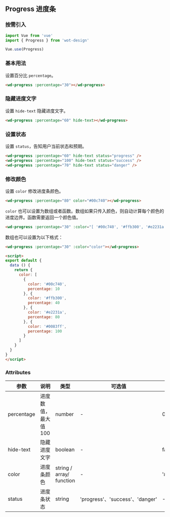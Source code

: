 ## Progress 进度条

### 按需引入

```javascript
import Vue from 'vue'
import { Progress } from 'wot-design'

Vue.use(Progress)
```

### 基本用法

设置百分比 `percentage`。

```html
<wd-progress :percentage="30"></wd-progress>
```

### 隐藏进度文字

设置 `hide-text` 隐藏进度文字。

```html
<wd-progress :percentage="60" hide-text></wd-progress>
```

### 设置状态

设置 `status`，告知用户当前状态和预期。

```html
<wd-progress :percentage="60" hide-text status="progress" />
<wd-progress :percentage="100" hide-text status="success" />
<wd-progress :percentage="70" hide-text status="danger" />
```

### 修改颜色

设置 `color` 修改进度条颜色。

```html
<wd-progress :percentage="80" color="#00c740"></wd-progress>
```

`color` 也可以设置为数组或者函数。数组如果只传入颜色，则自动计算每个颜色的进度边界。函数需要返回一个颜色值。

```html
<wd-progress :percentage="30" :color="[ '#00c740', '#ffb300', '#e2231a', '#0083ff' ]"></wd-progress>
```

数组也可以设置为以下格式：

```html
<wd-progress :percentage="30" :color="color"></wd-progress>

<script>
export default {
  data () {
    return {
      color: [
        {
          color: '#00c740',
          percentage: 10
        }, {
          color: '#ffb300',
          percentage: 40
        }, {
          color: '#e2231a',
          percentage: 80
        }, {
          color: '#0083ff',
          percentage: 100
        }
      ]
    }
  }
}
</script>
```

### Attributes

| 参数      | 说明                                 | 类型      | 可选值       | 默认值   |
|---------- |------------------------------------ |---------- |------------- |-------- |
| percentage | 进度数值，最大值100 | number | - | 0 |
| hide-text | 隐藏进度文字 | boolean | - | false |
| color | 进度条颜色 | string / array/ function | - | '#4d80f0' |
| status | 进度条状态 | string | 'progress'、'success'、'danger' | - |
